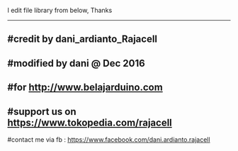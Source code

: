 I edit file library from below, Thanks

--------------------------------------------------
#credit by dani_ardianto_Rajacell
--------------------------------------------------
#modified by dani @ Dec 2016
--------------------------------------------------
#for http://www.belajarduino.com
--------------------------------------------------
#support us on https://www.tokopedia.com/rajacell
--------------------------------------------------
#contact me via fb : https://www.facebook.com/dani.ardianto.rajacell
